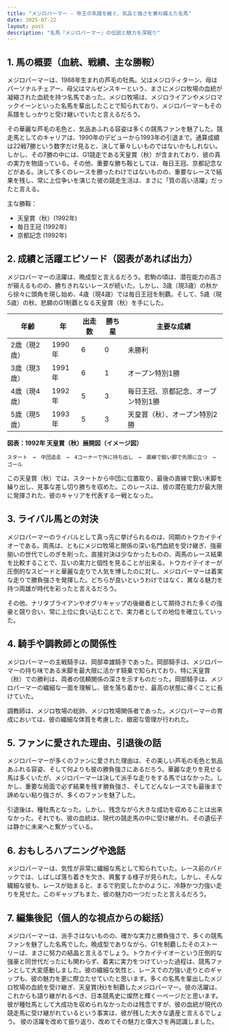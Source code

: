 ```yaml
---
title: "メジロパーマー - 帝王の系譜を継ぐ、気品と強さを兼ね備えた名馬"
date: 2025-07-22
layout: post
description: "名馬『メジロパーマー』の伝説と魅力を深堀り"
---
```


## 1. 馬の概要（血統、戦績、主な勝鞍）

メジロパーマーは、1988年生まれの芦毛の牡馬。父はメジロティターン、母はパーソナルチェアー、母父はマルゼンスキーという、まさにメジロ牧場の血統が凝縮された血統を持つ名馬であった。メジロ牧場は、メジロライアンやメジロマックイーンといった名馬を輩出したことで知られており、メジロパーマーもその系譜をしっかりと受け継いでいたと言えるだろう。

その華麗な芦毛の毛色と、気品あふれる容姿は多くの競馬ファンを魅了した。競走馬としてのキャリアは、1990年のデビューから1993年の引退まで。通算成績は22戦7勝という数字だけ見ると、決して華々しいものではないかもしれない。しかし、その7勝の中には、G1競走である天皇賞（秋）が含まれており、彼の真の実力を物語っている。その他、重要な勝ち鞍としては、毎日王冠、京都記念などがある。決して多くのレースを勝ったわけではないものの、重要なレースで結果を残し、常に上位争いを演じた彼の競走生活は、まさに「質の高い活躍」だったと言える。

主な勝鞍：

* 天皇賞（秋）(1992年)
* 毎日王冠 (1992年)
* 京都記念 (1992年)


## 2. 成績と活躍エピソード（図表があれば出力）

メジロパーマーの活躍は、晩成型と言えるだろう。若駒の頃は、潜在能力の高さが窺えるものの、勝ちきれないレースが続いた。しかし、3歳（現3歳）の秋から徐々に頭角を現し始め、4歳（現4歳）では毎日王冠を制覇。そして、5歳（現5歳）の秋、悲願のG1制覇となる天皇賞（秋）を手にした。

| 年齢 | 年 | 出走数 | 勝ち星 | 主要な成績 |
|---|---|---|---|---|
| 2歳（現2歳） | 1990年 | 6 | 0 |  未勝利 |
| 3歳（現3歳） | 1991年 | 6 | 1 |  オープン特別1勝 |
| 4歳（現4歳） | 1992年 | 5 | 3 | 毎日王冠、京都記念、オープン特別1勝 |
| 5歳（現5歳） | 1993年 | 5 | 3 | 天皇賞（秋）、オープン特別2勝 |


**図表：1992年 天皇賞（秋）展開図（イメージ図）**

```
スタート　→　中団追走　→　4コーナーで外に持ち出し　→　直線で鋭い脚で先頭に立つ　→　ゴール
```

この天皇賞（秋）では、スタートから中団に位置取り、最後の直線で鋭い末脚を繰り出し、見事な差し切り勝ちを収めた。このレースは、彼の潜在能力が最大限に発揮された、彼のキャリアを代表する一戦となった。


## 3. ライバル馬との対決

メジロパーマーのライバルとして真っ先に挙げられるのは、同期のトウカイテイオーである。両馬は、ともにメジロ牧場と関係の深い名門血統を受け継ぎ、強豪揃いの世代でしのぎを削った。直接対決は少なかったものの、両馬のレース結果を比較することで、互いの実力と個性を見ることが出来る。トウカイテイオーが圧倒的なスピードと華麗な走りで人気を博したのに対し、メジロパーマーは着実な走りで勝負強さを発揮した。どちらが良いというわけではなく、異なる魅力を持つ両雄が時代を彩ったと言えるだろう。

その他、ナリタブライアンやオグリキャップの後継者として期待された多くの強豪と競り合い、常に上位に食い込むことで、実力者としての地位を確立していった。


## 4. 騎手や調教師との関係性

メジロパーマーの主戦騎手は、岡部幸雄騎手であった。岡部騎手は、メジロパーマーの持ち味である末脚を最大限に活かす騎乗で知られており、特に天皇賞（秋）での勝利は、両者の信頼関係の深さを示すものだった。岡部騎手は、メジロパーマーの繊細な一面を理解し、彼を落ち着かせ、最高の状態に導くことに長けていた。

調教師は、メジロ牧場の総帥、メジロ牧場関係者であった。メジロパーマーの育成においては、彼の繊細な体質を考慮した、緻密な管理が行われた。


## 5. ファンに愛された理由、引退後の話

メジロパーマーが多くのファンに愛された理由は、その美しい芦毛の毛色と気品あふれる容姿、そして何よりも彼の勝負強さにあるだろう。華麗な走りを見せる馬は多くいたが、メジロパーマーは決して派手な走りをする馬ではなかった。しかし、重要な局面で必ず結果を残す勝負強さ、そしてどんなレースでも最後まで諦めない粘り強さが、多くのファンを魅了した。

引退後は、種牡馬となった。しかし、残念ながら大きな成功を収めることは出来なかった。それでも、彼の血統は、現代の競走馬の中に受け継がれ、その遺伝子は静かに未来へと繋がっている。


## 6. おもしろハプニングや逸話

メジロパーマーは、気性が非常に繊細な馬として知られていた。レース前のパドックでは、しばしば落ち着きを欠き、興奮する様子が見られた。しかし、そんな繊細な彼も、レースが始まると、まるで豹変したかのように、冷静かつ力強い走りを見せた。このギャップもまた、彼の魅力の一つだったと言えるだろう。


## 7. 編集後記（個人的な視点からの総括）

メジロパーマーは、派手さはないものの、確かな実力と勝負強さで、多くの競馬ファンを魅了した名馬でした。晩成型でありながら、G1を制覇したそのストーリーは、まさに努力の結晶と言えるでしょう。トウカイテイオーという圧倒的な強豪と同世代だったにも関わらず、着実に実力をつけていった過程は、競馬ファンとして大変感動しました。彼の繊細な気性と、レースでの力強い走りとのギャップも、彼の魅力を更に際立たせていたと思います。多くの名馬を輩出したメジロ牧場の血統を受け継ぎ、天皇賞(秋)を制覇したメジロパーマー。彼の活躍は、これからも語り継がれるべき、日本競馬史に燦然と輝く一ページだと思います。  彼が種牡馬として大成功を収められなかったのは残念ですが、彼の血統が現代の競走馬に受け継がれているという事実は、彼が残した大きな遺産と言えるでしょう。  彼の活躍を改めて振り返り、改めてその魅力と偉大さを再認識しました。
